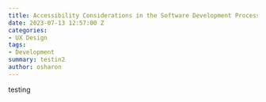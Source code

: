 ```yaml
---
title: Accessibility Considerations in the Software Development Process
date: 2023-07-13 12:57:00 Z
categories:
- UX Design
tags:
- Development
summary: testin2
author: osharon
---
```


testing